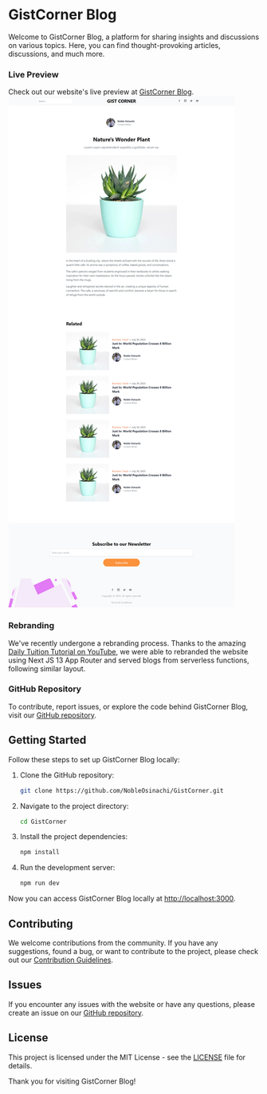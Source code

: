 # GistCorner Blog

Welcome to GistCorner Blog, a platform for sharing insights and discussions on various topics. Here, you can find thought-provoking articles, discussions, and much more.

### Live Preview

Check out our website's live preview at [GistCorner Blog](https://gistcorner.vercel.app/).
[![Live Website ](screenshot.png)](https://gistcorner.vercel.app/)

### Rebranding

We've recently undergone a rebranding process. Thanks to the amazing [ Daily Tuition Tutorial on YouTube](https://www.youtube.com/watch?v=1T3GF6endl8&ab_channel=DailyTuition), we were able to rebranded the website using Next JS 13 App Router and served blogs from serverless functions, following similar layout.

### GitHub Repository

To contribute, report issues, or explore the code behind GistCorner Blog, visit our [GitHub repository](https://github.com/NobleOsinachi/GistCorner).

## Getting Started

Follow these steps to set up GistCorner Blog locally:

1. Clone the GitHub repository:

   ```bash
   git clone https://github.com/NobleOsinachi/GistCorner.git
   ```

2. Navigate to the project directory:

   ```bash
   cd GistCorner
   ```

3. Install the project dependencies:

   ```bash
   npm install
   ```

4. Run the development server:

   ```bash
   npm run dev
   ```

Now you can access GistCorner Blog locally at [http://localhost:3000](http://localhost:3000).

## Contributing

We welcome contributions from the community. If you have any suggestions, found a bug, or want to contribute to the project, please check out our [Contribution Guidelines](CONTRIBUTING.md).

## Issues

If you encounter any issues with the website or have any questions, please create an issue on our [GitHub repository](https://github.com/NobleOsinachi/GistCorner/issues).

## License

This project is licensed under the MIT License - see the [LICENSE](LICENSE) file for details.

Thank you for visiting GistCorner Blog!
